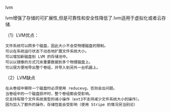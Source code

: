lvm

lvm增强了存储的可扩展性,但是可靠性和安全性降低了.lvm适用于虚拟化或者云存储.

（1）LVM优点：

    文件系统可以跨多个磁盘，因此大小不会受物理磁盘的限制。
    可以在系统运行状态下动态地扩展文件系统大小。
    可以增加新磁盘到 LVM 的存储池中。
    可以以镜像的方式冗余重要数据到多个物理磁盘上。
    可以很方便地导出整个卷组，并导入到另外一台机器上。

（2）LVM缺点

    在从卷组中移除一个磁盘时必须使用 reducevg，否则会出问题。
    当卷组中的一个磁盘损坏时，整个卷组都会受影响。
    仅支持有限个文件系统类型的减小操作（ext3不支持减少文件系统大小的操作）。
    因为加入了额外的操作，存储性能会受影响（使用 Stripe 的情况另当别论）